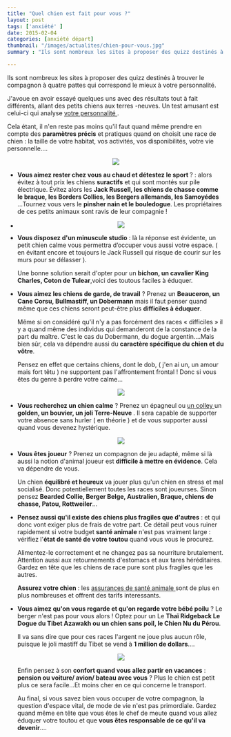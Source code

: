 ```yaml
---
title: "Quel chien est fait pour vous ?"
layout: post
tags: ['anxiété' ]
date: 2015-02-04
categories: [anxiété départ]
thumbnail: "/images/actualites/chien-pour-vous.jpg"
summary : "Ils sont nombreux les sites à proposer des quizz destinés à trouver le compagnon à quatre pattes qui correspond le  mieux à votre personnalité. "

---
```


Ils sont nombreux les sites à proposer des quizz destinés à trouver le compagnon à quatre pattes qui correspond le  mieux à votre personnalité.

J'avoue en avoir essayé quelques uns avec des résultats tout à fait différents, allant des petits chiens aux terres -neuves. Un test amusant est celui-ci qui analyse  <a href="http://chien.ouest-atlantis.com/question-personnalite.php" target="_blank"> votre personnalité </a>.


Cela étant, il n'en reste pas moins qu'il faut quand même prendre en compte des **paramètres précis** et pratiques quand on choisit une race de chien : la taille de votre habitat, vos activités, vos disponibilités, votre vie personnelle....

<p align="center"><img src= "/images/actualites/chien-pour-vous.jpg"></p>



<ul> <li> <b>Vous aimez rester chez vous au chaud et détestez le sport </b> ? : alors évitez à tout prix les chiens <b>suractifs</b> et qui sont montés sur pile électrique. Évitez alors les <b>Jack Russell, les chiens de chasse comme le braque, les Borders Collies, les Bergers allemands, les Samoyédes </b>...Tournez vous vers le <b>pinsher nain et le bouledogue</b>. Les propriétaires de ces petits animaux sont ravis de leur compagnie ! <li>

<p align="center"><img src= "/images/actualites/chien-interieur.jpg"></p>
<li> <b> Vous disposez d'un minuscule studio</b> : là la réponse est évidente, un petit chien calme vous permettra d’occuper vous aussi votre espace. ( en évitant encore et toujours le Jack Russell qui risque de courir sur les murs pour se délasser ).

Une bonne solution serait d'opter pour un <b>bichon, un cavalier King Charles, Coton de Tulear</b>,voici des toutous faciles à éduquer.</li>

<li> <b>Vous aimez les chiens de garde, de travail</b> ? Prenez un <b> Beauceron, un Cane Corsu, Bullmastiff, un Dobermann</b> mais il faut penser quand même que ces chiens seront peut-être plus <b>difficiles à éduquer</b>.

Même si on considéré qu'il n'y a pas forcément des races « difficiles » il y a quand même des individus qui demanderont de la constance de la part du maître. C'est le cas du Dobermann, du dogue argentin....Mais bien sûr, cela va dépendre aussi du <b>caractère spécifique du chien et du vôtre</b>.

 Pensez en effet que certains chiens, dont le dob, ( j'en ai un, un amour mais fort têtu )  ne supportent pas l'affrontement frontal ! Donc si vous êtes du genre à perdre votre calme...</li>

 <p align="center"><img src= "/images/actualites/dob.jpg"></p>
 <li><b>Vous recherchez un chien calme</b> ? Prenez un épagneul ou <a href=" http://ouafmag.com/races-de-chiens-calmes/" target="_blank"> un colley </a> un <b> golden, un  bouvier, un joli Terre-Neuve </b>. Il sera capable de supporter votre absence sans hurler ( en théorie ) et de vous supporter aussi quand vous devenez hystérique.</li>

 <p align="center"><img src= "/images/actualites/chien-calme.jpg"></p>

 <li><b> Vous êtes joueur</b> ? Prenez un compagnon de jeu adapté, même si là aussi la notion d'animal joueur est <b>difficile à mettre en évidence</b>. Cela va dépendre de vous.

 Un chien <b>équilibré et heureux</b> va jouer plus qu'un chien en stress et mal socialisé. Donc potentiellement toutes les races sont joueurses. Sinon pensez <b>Bearded Collie, Berger Belge, Australien, Braque, chiens de chasse, Patou, Rottweiler</b>...</li>

 <li> <b>Pensez aussi qu'il existe des chiens plus fragiles que d'autres</b> : et qui donc vont exiger plus de frais de votre part. Ce détail peut vous ruiner rapidement si votre budget <b>santé animale</b> n'est pas vraiment large : vérifiez l'<b>état de santé de votre toutou</b> quand vous vous le procurez.

 Alimentez-le correctement et ne changez pas sa nourriture brutalement. Attention aussi aux retournements d'estomacs et aux tares héréditaires. Gardez en tête que les chiens de race pure sont plus fragiles que les autres.

 <b> Assurez votre chien</b> : les <a href="http://comparateur-assurances-animaux.fr/se.php" target="_blank"> assurances de santé animale </a> sont de plus en plus nombreuses et offrent des tarifs interessants. </li>

 <li> <b> Vous aimez qu'on vous regarde et qu'on regarde votre bébé poilu</b> ? Le berger n'est pas pour vous alors ! Optez pour un Le <b>Thaï Ridgeback Le Dogue du Tibet Azawakh ou un chien sans poil, le Chien Nu du Pérou</b>.

 Il va sans dire que pour ces races l'argent ne joue plus aucun rôle, puisque le joli mastiff du Tibet se vend à  <b>1 million de dollars</b>....</li>

 <p align="center"><img src= "/images/actualites/mastiff.jpg"></p>

 Enfin pensez à son <b>confort quand vous allez partir en vacances</b> : <b>pension ou voiture/ avion/ bateau avec vous</b> ? Plus le chien est petit plus ce sera facile...Et moins cher en ce qui concerne le transport.

 Au final, si vous savez bien vous occuper de votre compagnon, la question d'espace vital, de mode de vie n'est pas primordiale. Gardez quand même en tête que vous êtes le chef de meute quand vous allez éduquer votre toutou et que <b>vous êtes responsable de ce qu'il va devenir</b>....










